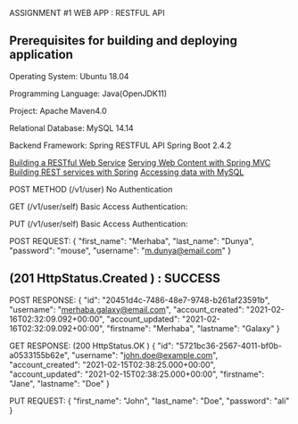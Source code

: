 ASSIGNMENT #1 WEB APP : RESTFUL API

Prerequisites for building and deploying application
------------------------------------
Operating System: Ubuntu 18.04

Programming Language: Java(OpenJDK11)

Project: Apache Maven4.0 

Relational Database: MySQL 14.14

Backend Framework: Spring RESTFUL API
		   Spring Boot 2.4.2

[Building a RESTful Web Service](https://spring.io/guides/gs/rest-service/)
[Serving Web Content with Spring MVC](https://spring.io/guides/gs/serving-web-content/)
[Building REST services with Spring](https://spring.io/guides/tutorials/bookmarks/)
[Accessing data with MySQL](https://spring.io/guides/gs/accessing-data-mysql/)



POST METHOD (/v1/user) 
No Authentication

GET (/v1/user/self)
Basic Access Authentication:

PUT (/v1/user/self)
Basic Access Authentication:


POST REQUEST:
{
  "first_name": "Merhaba",
  "last_name": "Dunya",
  "password": "mouse",
  "username": "m.dunya@email.com"
}

(201 HttpStatus.Created ) : SUCCESS
--------------------------------------------------
POST RESPONSE:
{
    "id": "20451d4c-7486-48e7-9748-b261af23591b",
    "username": "merhaba.galaxy@email.com",
    "account_created": "2021-02-16T02:32:09.092+00:00",
    "account_updated": "2021-02-16T02:32:09.092+00:00",
    "firstname": "Merhaba",
    "lastname": "Galaxy"
}


GET RESPONSE: (200 HttpStatus.OK )
{
    "id": "5721bc36-2567-4011-bf0b-a0533155b62e",
    "username": "john.doe@example.com",
    "account_created": "2021-02-15T02:38:25.000+00:00",
    "account_updated": "2021-02-15T02:38:25.000+00:00",
    "firstname": "Jane",
    "lastname": "Doe"
}


PUT REQUEST:
{
  "first_name": "John",
  "last_name": "Doe",
  "password": "ali"
}

